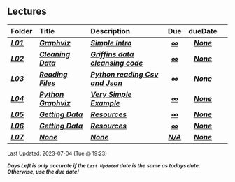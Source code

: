 ## Lectures

| Folder | Title | Description | Due | dueDate |  |
|:------|:------|:------|:-----:|:-----:|-----|
| ***<a href="https://github.com/rugbyprof/4883-Software-Tools/tree/master/Lectures/L01">L01</a>*** | ***<a href="https://github.com/rugbyprof/4883-Software-Tools/tree/master/Lectures/L01"> Graphviz </a>*** | ***<a href="https://github.com/rugbyprof/4883-Software-Tools/tree/master/Lectures/L01"> Simple Intro</a>*** | ***<a href="https://github.com/rugbyprof/4883-Software-Tools/tree/master/Lectures/L01"> ∞</a>*** | ***<a href="https://github.com/rugbyprof/4883-Software-Tools/tree/master/Lectures/L01">None</a>*** |  |
| ***<a href="https://github.com/rugbyprof/4883-Software-Tools/tree/master/Lectures/L02">L02</a>*** | ***<a href="https://github.com/rugbyprof/4883-Software-Tools/tree/master/Lectures/L02"> Cleaning Data </a>*** | ***<a href="https://github.com/rugbyprof/4883-Software-Tools/tree/master/Lectures/L02"> Griffins data cleansing code</a>*** | ***<a href="https://github.com/rugbyprof/4883-Software-Tools/tree/master/Lectures/L02"> ∞</a>*** | ***<a href="https://github.com/rugbyprof/4883-Software-Tools/tree/master/Lectures/L02">None</a>*** |  |
| ***<a href="https://github.com/rugbyprof/4883-Software-Tools/tree/master/Lectures/L03">L03</a>*** | ***<a href="https://github.com/rugbyprof/4883-Software-Tools/tree/master/Lectures/L03"> Reading Files </a>*** | ***<a href="https://github.com/rugbyprof/4883-Software-Tools/tree/master/Lectures/L03"> Python reading Csv and Json</a>*** | ***<a href="https://github.com/rugbyprof/4883-Software-Tools/tree/master/Lectures/L03"> ∞</a>*** | ***<a href="https://github.com/rugbyprof/4883-Software-Tools/tree/master/Lectures/L03">None</a>*** |  |
| ***<a href="https://github.com/rugbyprof/4883-Software-Tools/tree/master/Lectures/L04">L04</a>*** | ***<a href="https://github.com/rugbyprof/4883-Software-Tools/tree/master/Lectures/L04"> Python Graphviz </a>*** | ***<a href="https://github.com/rugbyprof/4883-Software-Tools/tree/master/Lectures/L04"> Very Simple Example</a>*** | ***<a href="https://github.com/rugbyprof/4883-Software-Tools/tree/master/Lectures/L04"> ∞</a>*** | ***<a href="https://github.com/rugbyprof/4883-Software-Tools/tree/master/Lectures/L04">None</a>*** |  |
| ***<a href="https://github.com/rugbyprof/4883-Software-Tools/tree/master/Lectures/L05">L05</a>*** | ***<a href="https://github.com/rugbyprof/4883-Software-Tools/tree/master/Lectures/L05"> Getting Data </a>*** | ***<a href="https://github.com/rugbyprof/4883-Software-Tools/tree/master/Lectures/L05"> Resources</a>*** | ***<a href="https://github.com/rugbyprof/4883-Software-Tools/tree/master/Lectures/L05"> ∞</a>*** | ***<a href="https://github.com/rugbyprof/4883-Software-Tools/tree/master/Lectures/L05">None</a>*** |  |
| ***<a href="https://github.com/rugbyprof/4883-Software-Tools/tree/master/Lectures/L06">L06</a>*** | ***<a href="https://github.com/rugbyprof/4883-Software-Tools/tree/master/Lectures/L06"> Getting Data </a>*** | ***<a href="https://github.com/rugbyprof/4883-Software-Tools/tree/master/Lectures/L06"> Resources</a>*** | ***<a href="https://github.com/rugbyprof/4883-Software-Tools/tree/master/Lectures/L06"> ∞</a>*** | ***<a href="https://github.com/rugbyprof/4883-Software-Tools/tree/master/Lectures/L06">None</a>*** |  |
| ***<a href="https://github.com/rugbyprof/4883-Software-Tools/tree/master/Lectures/L07">L07</a>*** | ***<a href="https://github.com/rugbyprof/4883-Software-Tools/tree/master/Lectures/L07">None</a>*** | ***<a href="https://github.com/rugbyprof/4883-Software-Tools/tree/master/Lectures/L07">None</a>*** | ***<a href="https://github.com/rugbyprof/4883-Software-Tools/tree/master/Lectures/L07">N/A</a>*** | ***<a href="https://github.com/rugbyprof/4883-Software-Tools/tree/master/Lectures/L07">None</a>*** |  |

<sup>Last Updated: 2023-07-04 (Tue @ 19:23)</sup> 

<sup>***Days Left is only accurate if the `Last Updated` date is the same as todays date. Otherwise, use the due date!***</sup> 